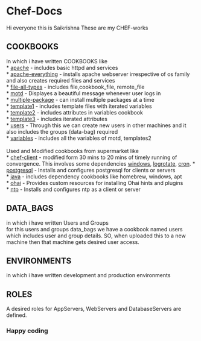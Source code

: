 # Chef-Docs

Hi everyone this is Saikrishna
These are my CHEF-works

## COOKBOOKS
In which i have written COOKBOOKS like <br />
 	* [apache](https://github.com/saikrishna4293/All-My-Work/tree/master/chef-works/cookbooks/apache) - includes basic httpd and services<br />
 	* [apache-everything](https://github.com/saikrishna4293/All-My-Work/blob/master/chef-works/cookbooks/apache-everything/recipes/default.rb) - installs apache webserver irrespective of os family and also creates required files and services<br />
       	* [file-all-types](https://github.com/saikrishna4293/All-My-Work/blob/master/chef-works/cookbooks/file-all-types/recipes/default.rb) - includes file,cookbook_file, remote_file<br />
       	* [motd](https://github.com/saikrishna4293/All-My-Work/blob/master/chef-works/cookbooks/motd/templates/default/motd.erb) - Displayes a beautiful message whenever user logs in <br />
       	* [multiple-package](https://github.com/saikrishna4293/All-My-Work/blob/master/chef-works/cookbooks/multiple-package/recipes/default.rb) - can install multiple packages at a time <br />
	* [template1](https://github.com/saikrishna4293/All-My-Work/blob/master/chef-works/cookbooks/template1/recipes/default.rb) - includes template files with iterated variables <br />
	* [template2](https://github.com/saikrishna4293/All-My-Work/blob/master/chef-works/cookbooks/template2/recipes/default.rb) - includes attributes in variables cookbook <br />
	* [template3](https://github.com/saikrishna4293/All-My-Work/blob/master/chef-works/cookbooks/template3/recipes/default.rb) - includes iterated attributes<br />
	* [users](https://github.com/saikrishna4293/All-My-Work/blob/master/chef-works/cookbooks/users/recipes/default.rb) - Through this we can create new users in other machines and it also includes the groups (data-bag) required <br />
	* [variables](https://github.com/saikrishna4293/All-My-Work/blob/master/chef-works/cookbooks/variables/attributes/default.rb) - includes all the variables of motd, templates2 <br />
 <br />
Used and Modified cookbooks from supermarket like<br />
	* [chef-client](https://github.com/saikrishna4293/All-My-Work/tree/master/chef-works/cookbooks/chef-client) - modified form 30 mins to 20 mins of timely running of convergence. This involves some dependencies [windows](https://github.com/saikrishna4293/All-My-Work/tree/master/chef-works/cookbooks/windows), [logrotate](https://github.com/saikrishna4293/All-My-Work/tree/master/chef-works/cookbooks/logrotate), [cron](https://github.com/saikrishna4293/All-My-Work/tree/master/chef-works/cookbooks/cron).
	* [postgresql](https://github.com/saikrishna4293/All-My-Work/tree/master/chef-works/cookbooks/postgresql) - Installs and configures postgresql for clients or servers<br />
	* [java](https://github.com/saikrishna4293/All-My-Work/tree/master/chef-works/cookbooks/java) - includes dependency cookbooks like homebrew, windows, apt<br />
	* [ohai](https://github.com/saikrishna4293/All-My-Work/tree/master/chef-works/cookbooks/ohai) - Provides custom resources for installing Ohai hints and plugins<br />
	* [ntp](https://github.com/saikrishna4293/All-My-Work/tree/master/chef-works/cookbooks/ntp) - Installs and configures ntp as a client or server<br />
## DATA_BAGS
in which i have written Users and Groups<br />
	for this users and groups data_bags we have a cookbook named users which includes user and group details. SO, when uploaded this to a new machine then that machine gets desired user access.
## ENVIRONMENTS
in which i have written development and production environments
## ROLES
A desired roles for AppServers, WebServers and DatabaseServers are defined.
	
### Happy coding
